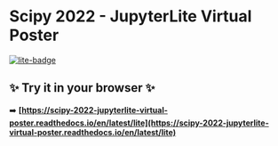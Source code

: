 # Scipy 2022 - JupyterLite Virtual Poster

[![lite-badge](https://jupyterlite.rtfd.io/en/latest/_static/badge-launch.svg)](https://scipy-2022-jupyterlite-virtual-poster.readthedocs.io/en/latest/lite)

## ✨ Try it in your browser ✨

➡️ **[https://scipy-2022-jupyterlite-virtual-poster.readthedocs.io/en/latest/lite](https://scipy-2022-jupyterlite-virtual-poster.readthedocs.io/en/latest/lite)**
